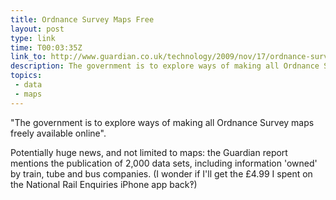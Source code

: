 ```yaml
---
title: Ordnance Survey Maps Free
layout: post
type: link
time: T00:03:35Z
link_to: http://www.guardian.co.uk/technology/2009/nov/17/ordnance-survey-maps-online
description: The government is to explore ways of making all Ordnance Survey maps freely available online.
topics:
 - data
 - maps
---
```

"The government is to explore ways of making all Ordnance Survey maps freely available online".

Potentially huge news, and not limited to maps: the Guardian report mentions the publication of 2,000 data sets, including information 'owned' by train, tube and bus companies. (I wonder if I'll get the &#163;4.99 I spent on the National Rail Enquiries iPhone app back&#8253;)